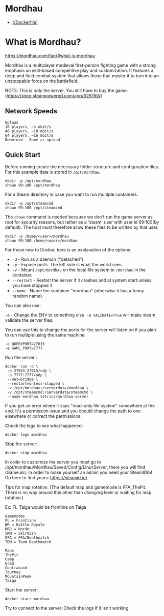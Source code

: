 # Mordhau 

* [(/Dockerfile)](https://github.com/Tetricz/docker-mordhau-server/blob/master/Dockerfile)

# What is Mordhau?
https://mordhau.com/faq/#what-is-mordhau

Mordhau is a multiplayer medieval first-person fighting game with a strong emphasis on skill-based competitive play and customization.
It features a deep and fluid combat system that allows those that master it to turn into an unstoppable force on the battlefield.

NOTE: This is only the server. You still have to buy the game. (https://store.steampowered.com/app/629760/)

## Network Speeds
```
Upload
16 players, ~4 mbit/s
48 players, ~10 mbit/s
64 players, ~16 mbit/s
Download - Same as upload
```

## Quick Start

Before running create the necessary folder structure and configuration files. For this example data is stored in `/opt/mordhau`.
```
mkdir -p /opt/mordhau
chown 99:100 /opt/mordhau
```
For a Steam directory in case you want to run multiple containers.
```
mkdir -p /opt/steamcmd
chown 99:100 /opt/steamcmd
```
The `chown` command is needed because we don't run the game server as root for security reasons, but rather as a 'steam' user with user id 99:100(by default). The host must therefore allow these files to be written by that user.
```
mkdir -p /home/<user>/mordhau
chown 99:100 /home/<user>/mordhau
```

For those new to Docker, here is an explanation of the options:

* `-d` - Run as a daemon ("detached").
* `-p` - Expose ports. The left side is what the world sees.
* `-v` - Mount `/opt/mordhau` on the local file system to `/mordhau` in the container.
* `--restart` - Restart the server if it crashes and at system start unless you have stopped it
* `--name` - Name the container "mordhau" (otherwise it has a funny random name).

You can also use:

`-e` - Change the ENV to something else. `-e VALIDATE=True` will make steam validate the server files.

You can use this to change the ports for the server will listen on if you plan to run multiple using the same machine.
```
-e QUERYPORT=27015
-e GAME_PORT=7777
```
Run the server :
```
docker run -d \
 -p 27015:27015/udp \
 -p 7777:7777/udp \
 --net=bridge \
 --restart=unless-stopped \
 -v /opt/mordhau:/serverdata/mordhau \
 -v /opt/steamcmd:/serverdata/steamcmd \
 --name mordhau tetricz/mordhau-server
```

If you get an error where it says "read-only file system" somewhere at the end. It's a permission issue and you chould change the path to one elsewhere or correct the permissions.

Check the logs to see what happened:

```
docker logs mordhau
```

Stop the server:

```
docker stop mordhau
```

In order to customize the server you must go to /opt/mordhau/Mordhau/Saved/Config/LinuxServer, there you will find (Game.ini). In order to make yourself an admin you need your SteamID64. Go here to find yours: https://steamid.io/

Tips for map rotation. (The default map and gamemode is FFA_ThePit. There is no way around this other than changing level or waiting for map rotation.)

Ex: FL_Taiga would be frontline on Taiga
```
Gamemodes
FL = Frontline
BR = Battle Royale
HRD = Horde
SKM = Skirmish
FFA = FFA/Deathmatch
TDM = Team Deathmatch
```
```
Maps
ThePit
Camp
Grad
Contraband
Tourney
MountainPeak
Taiga
```
Start the server:
```
docker start mordhau
```

Try to connect to the server. Check the logs if it isn't working.
